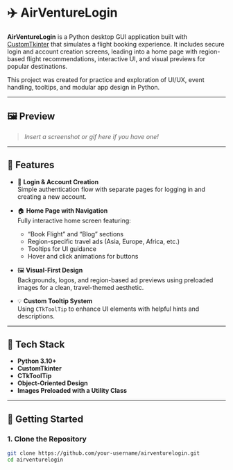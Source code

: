 # ✈️ AirVentureLogin

**AirVentureLogin** is a Python desktop GUI application built with [CustomTkinter](https://github.com/TomSchimansky/CustomTkinter) that simulates a flight booking experience. It includes secure login and account creation screens, leading into a home page with region-based flight recommendations, interactive UI, and visual previews for popular destinations.  

This project was created for practice and exploration of UI/UX, event handling, tooltips, and modular app design in Python.

---

## 🖼️ Preview

> _Insert a screenshot or gif here if you have one!_

---

## 🔧 Features

- 🔐 **Login & Account Creation**  
  Simple authentication flow with separate pages for logging in and creating a new account.

- 🏠 **Home Page with Navigation**  
  Fully interactive home screen featuring:
  - “Book Flight” and “Blog” sections
  - Region-specific travel ads (Asia, Europe, Africa, etc.)
  - Tooltips for UI guidance
  - Hover and click animations for buttons

- 🖼️ **Visual-First Design**  
  Backgrounds, logos, and region-based ad previews using preloaded images for a clean, travel-themed aesthetic.

- 💡 **Custom Tooltip System**  
  Using `CTkToolTip` to enhance UI elements with helpful hints and descriptions.

---

## 🧰 Tech Stack

- **Python 3.10+**
- **CustomTkinter**
- **CTkToolTip**
- **Object-Oriented Design**
- **Images Preloaded with a Utility Class**

---

## 🚀 Getting Started

### 1. Clone the Repository

```bash
git clone https://github.com/your-username/airventurelogin.git
cd airventurelogin
